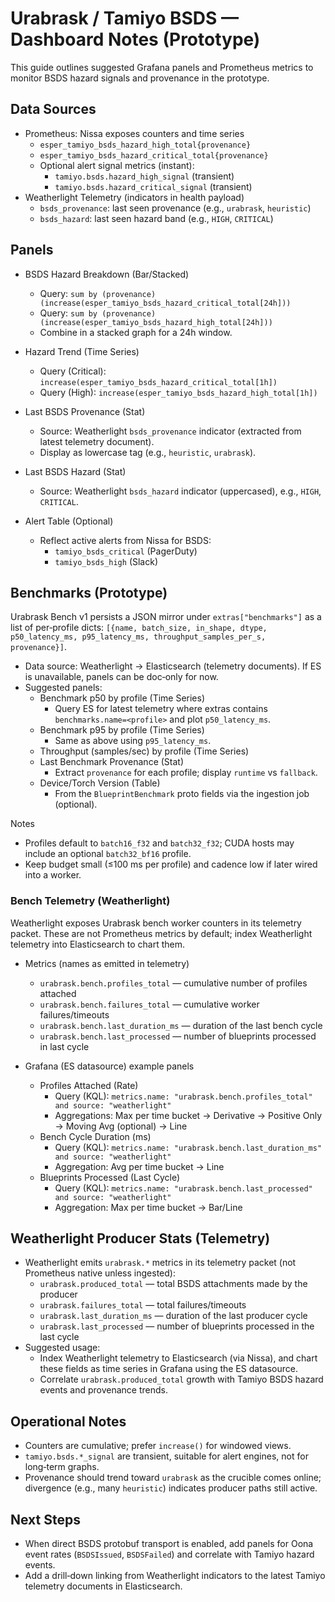 # Urabrask / Tamiyo BSDS — Dashboard Notes (Prototype)

This guide outlines suggested Grafana panels and Prometheus metrics to monitor BSDS hazard signals and provenance in the prototype.

## Data Sources
- Prometheus: Nissa exposes counters and time series
  - `esper_tamiyo_bsds_hazard_high_total{provenance}`
  - `esper_tamiyo_bsds_hazard_critical_total{provenance}`
  - Optional alert signal metrics (instant):
    - `tamiyo.bsds.hazard_high_signal` (transient)
    - `tamiyo.bsds.hazard_critical_signal` (transient)
- Weatherlight Telemetry (indicators in health payload)
  - `bsds_provenance`: last seen provenance (e.g., `urabrask`, `heuristic`)
  - `bsds_hazard`: last seen hazard band (e.g., `HIGH`, `CRITICAL`)

## Panels
- BSDS Hazard Breakdown (Bar/Stacked)
  - Query: `sum by (provenance) (increase(esper_tamiyo_bsds_hazard_critical_total[24h]))`
  - Query: `sum by (provenance) (increase(esper_tamiyo_bsds_hazard_high_total[24h]))`
  - Combine in a stacked graph for a 24h window.

- Hazard Trend (Time Series)
  - Query (Critical): `increase(esper_tamiyo_bsds_hazard_critical_total[1h])`
  - Query (High): `increase(esper_tamiyo_bsds_hazard_high_total[1h])`

- Last BSDS Provenance (Stat)
  - Source: Weatherlight `bsds_provenance` indicator (extracted from latest telemetry document).
  - Display as lowercase tag (e.g., `heuristic`, `urabrask`).

- Last BSDS Hazard (Stat)
  - Source: Weatherlight `bsds_hazard` indicator (uppercased), e.g., `HIGH`, `CRITICAL`.

- Alert Table (Optional)
  - Reflect active alerts from Nissa for BSDS:
    - `tamiyo_bsds_critical` (PagerDuty)
    - `tamiyo_bsds_high` (Slack)

## Benchmarks (Prototype)

Urabrask Bench v1 persists a JSON mirror under `extras["benchmarks"]` as a list of per‑profile dicts:
`[{name, batch_size, in_shape, dtype, p50_latency_ms, p95_latency_ms, throughput_samples_per_s, provenance}]`.

- Data source: Weatherlight → Elasticsearch (telemetry documents). If ES is unavailable, panels can be doc‑only for now.
- Suggested panels:
  - Benchmark p50 by profile (Time Series)
    - Query ES for latest telemetry where extras contains `benchmarks.name=<profile>` and plot `p50_latency_ms`.
  - Benchmark p95 by profile (Time Series)
    - Same as above using `p95_latency_ms`.
  - Throughput (samples/sec) by profile (Time Series)
  - Last Benchmark Provenance (Stat)
    - Extract `provenance` for each profile; display `runtime` vs `fallback`.
  - Device/Torch Version (Table)
    - From the `BlueprintBenchmark` proto fields via the ingestion job (optional).

Notes
- Profiles default to `batch16_f32` and `batch32_f32`; CUDA hosts may include an optional `batch32_bf16` profile.
- Keep budget small (≤100 ms per profile) and cadence low if later wired into a worker.

### Bench Telemetry (Weatherlight)

Weatherlight exposes Urabrask bench worker counters in its telemetry packet. These are not Prometheus metrics by default; index Weatherlight telemetry into Elasticsearch to chart them.

- Metrics (names as emitted in telemetry)
  - `urabrask.bench.profiles_total` — cumulative number of profiles attached
  - `urabrask.bench.failures_total` — cumulative worker failures/timeouts
  - `urabrask.bench.last_duration_ms` — duration of the last bench cycle
  - `urabrask.bench.last_processed` — number of blueprints processed in last cycle

- Grafana (ES datasource) example panels
  - Profiles Attached (Rate)
    - Query (KQL): `metrics.name: "urabrask.bench.profiles_total" and source: "weatherlight"`
    - Aggregations: Max per time bucket → Derivative → Positive Only → Moving Avg (optional) → Line
  - Bench Cycle Duration (ms)
    - Query (KQL): `metrics.name: "urabrask.bench.last_duration_ms" and source: "weatherlight"`
    - Aggregation: Avg per time bucket → Line
  - Blueprints Processed (Last Cycle)
    - Query (KQL): `metrics.name: "urabrask.bench.last_processed" and source: "weatherlight"`
    - Aggregation: Max per time bucket → Bar/Line


## Weatherlight Producer Stats (Telemetry)
- Weatherlight emits `urabrask.*` metrics in its telemetry packet (not Prometheus native unless ingested):
  - `urabrask.produced_total` — total BSDS attachments made by the producer
  - `urabrask.failures_total` — total failures/timeouts
  - `urabrask.last_duration_ms` — duration of the last producer cycle
  - `urabrask.last_processed` — number of blueprints processed in the last cycle
- Suggested usage:
  - Index Weatherlight telemetry to Elasticsearch (via Nissa), and chart these fields as time series in Grafana using the ES datasource.
  - Correlate `urabrask.produced_total` growth with Tamiyo BSDS hazard events and provenance trends.

## Operational Notes
- Counters are cumulative; prefer `increase()` for windowed views.
- `tamiyo.bsds.*_signal` are transient, suitable for alert engines, not for long‑term graphs.
- Provenance should trend toward `urabrask` as the crucible comes online; divergence (e.g., many `heuristic`) indicates producer paths still active.

## Next Steps
- When direct BSDS protobuf transport is enabled, add panels for Oona event rates (`BSDSIssued`, `BSDSFailed`) and correlate with Tamiyo hazard events.
- Add a drill‑down linking from Weatherlight indicators to the latest Tamiyo telemetry documents in Elasticsearch.
